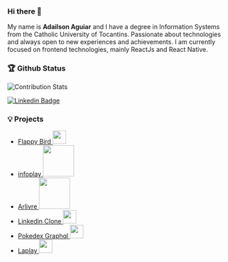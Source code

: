 ### Hi there 👋

My name is **Adailson Aguiar** and I have a degree in Information Systems from the Catholic University of Tocantins. Passionate about technologies and always open to new experiences and achievements. I am currently focused on frontend technologies, mainly ReactJs and React Native.

### 🏆 Github Status
![Contribution Stats](https://github-contribution-stats.vercel.app/api/?username=adailsonaguiar)

[![Linkedin Badge](https://img.shields.io/badge/-LinkedIn-blue?style=flat-square&logo=Linkedin&logoColor=white&link=https://www.linkedin.com/in/adailsonaguiar)](https://www.linkedin.com/in/adailsonaguiar)

### :bulb: Projects

- <a href="https://adailsonaguiar.github.io/flappy-bird/" target="_blank">Flappy Bird <img src="https://gbatemp.net/attachments/icon-png.73831" alt="" width="30" /></a>
- <a href="https://thirsty-lalande-7cf3a3.netlify.app/" target="_blank">infoplay <img src="https://thirsty-lalande-7cf3a3.netlify.app/static/media/logo.978d4a4a.svg" alt="" width="70" /></a>
- <a href="https://ar-livre.vercel.app/" target="_blank">Arlivre <img src="https://ar-livre.vercel.app/static/media/logo.1c9dc3c2.png" alt="" width="70" /></a>
- <a href="https://unruffled-newton-1830f3.netlify.app/" target="_blank">Linkedin Clone <img src="https://upload.wikimedia.org/wikipedia/commons/e/e9/Linkedin_icon.svg" alt="" width="30" /></a>
- <a href="https://pokedex-with-graphql.vercel.app/" target="_blank">Pokedex Graphql <img src="https://pokedex-with-graphql.vercel.app/static/media/pokebola.2f044472.svg" alt="" width="30" /></a>
- <a href="https://laplay-web.herokuapp.com/#/" target="_blank">Laplay <img src="https://laplay-web.herokuapp.com/static/media/icon.968d95d4.svg" alt="" width="30" /></a>


<!--
**adailsonaguiar/adailsonaguiar** is a ✨ _special_ ✨ repository because its `README.md` (this file) appears on your GitHub profile.

Here are some ideas to get you started:

- 🔭 I’m currently working on ...
- 🌱 I’m currently learning ...
- 👯 I’m looking to collaborate on ...
- 🤔 I’m looking for help with ...
- 💬 Ask me about ...
- 📫 How to reach me: ...
- 😄 Pronouns: ...
- ⚡ Fun fact: ...
-->
